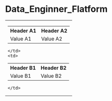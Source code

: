 # Data_Enginner_Flatform

<table>
  <tr>
    <td>

<!-- Bảng 1 -->
<table>
  <tr><th>Header A1</th><th>Header A2</th></tr>
  <tr><td>Value A1</td><td>Value A2</td></tr>
</table>

    </td>
    <td>

<!-- Bảng 2 -->
<table>
  <tr><th>Header B1</th><th>Header B2</th></tr>
  <tr><td>Value B1</td><td>Value B2</td></tr>
</table>

    </td>
  </tr>
</table>
